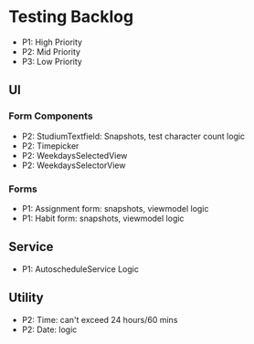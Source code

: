 # Testing Backlog

- P1: High Priority
- P2: Mid Priority
- P3: Low Priority

## UI

### Form Components

- P2: StudiumTextfield: Snapshots, test character count logic
- P2: Timepicker
- P2: WeekdaysSelectedView
- P2: WeekdaysSelectorView

### Forms
 
- P1: Assignment form: snapshots, viewmodel logic
- P1: Habit form: snapshots, viewmodel logic

## Service

- P1: AutoscheduleService Logic

## Utility

- P2: Time: can't exceed 24 hours/60 mins
- P2: Date: logic
